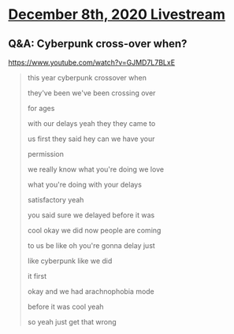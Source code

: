 # [December 8th, 2020 Livestream](../2020-12-08.md)
## Q&A: Cyberpunk cross-over when?
https://www.youtube.com/watch?v=GJMD7L7BLxE
> this year cyberpunk crossover when
> 
> they've been we've been crossing over
> 
> for ages
> 
> with our delays yeah they they came to
> 
> us first they said hey can we have your
> 
> permission
> 
> we really know what you're doing we love
> 
> what you're doing with your delays
> 
> satisfactory yeah
> 
> you said sure we delayed before it was
> 
> cool okay we did now people are coming
> 
> to us be like oh you're gonna delay just
> 
> like cyberpunk like we did
> 
> it first
> 
> okay and we had arachnophobia mode
> 
> before it was cool yeah
> 
> so yeah just get that wrong
> 
